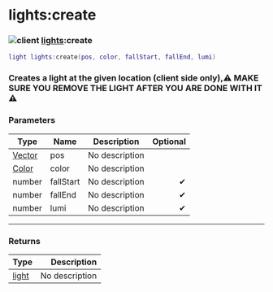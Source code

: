 # lights:create

### ![client](../../home/lights/.gitbook/assets/client.png) [lights](../../home/lights/home/lights/):create

```lua
light lights:create(pos, color, fallStart, fallEnd, lumi)
```

### Creates a light at the given location (client side only),⚠ MAKE SURE YOU REMOVE THE LIGHT AFTER YOU ARE DONE WITH IT ⚠

### Parameters

| Type                                     | Name      | Description    | Optional |
| ---------------------------------------- | --------- | -------------- | -------: |
| [Vector](../../home/lights/home/Vector/) | pos       | No description |          |
| [Color](../../home/lights/home/Color/)   | color     | No description |          |
| number                                   | fallStart | No description |        ✔ |
| number                                   | fallEnd   | No description |        ✔ |
| number                                   | lumi      | No description |        ✔ |

***

### Returns

| Type                                   |    Description |
| -------------------------------------- | -------------: |
| [light](../../home/lights/home/light/) | No description |
